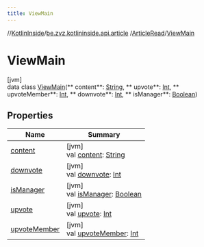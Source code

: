 ```yaml
---
title: ViewMain
---
```

//[KotlinInside](../../../../index.html)/[be.zvz.kotlininside.api.article](../../index.html)
/[ArticleRead](../index.html)/[ViewMain](index.html)

# ViewMain

[jvm]\
data class [ViewMain](index.html)(**
content**: [String](https://kotlinlang.org/api/latest/jvm/stdlib/kotlin/-string/index.html), **
upvote**: [Int](https://kotlinlang.org/api/latest/jvm/stdlib/kotlin/-int/index.html), **
upvoteMember**: [Int](https://kotlinlang.org/api/latest/jvm/stdlib/kotlin/-int/index.html), **
downvote**: [Int](https://kotlinlang.org/api/latest/jvm/stdlib/kotlin/-int/index.html), **
isManager**: [Boolean](https://kotlinlang.org/api/latest/jvm/stdlib/kotlin/-boolean/index.html))

## Properties

| Name | Summary |
|---|---|
| [content](content.html) | [jvm]<br>val [content](content.html): [String](https://kotlinlang.org/api/latest/jvm/stdlib/kotlin/-string/index.html) |
| [downvote](downvote.html) | [jvm]<br>val [downvote](downvote.html): [Int](https://kotlinlang.org/api/latest/jvm/stdlib/kotlin/-int/index.html) |
| [isManager](is-manager.html) | [jvm]<br>val [isManager](is-manager.html): [Boolean](https://kotlinlang.org/api/latest/jvm/stdlib/kotlin/-boolean/index.html) |
| [upvote](upvote.html) | [jvm]<br>val [upvote](upvote.html): [Int](https://kotlinlang.org/api/latest/jvm/stdlib/kotlin/-int/index.html) |
| [upvoteMember](upvote-member.html) | [jvm]<br>val [upvoteMember](upvote-member.html): [Int](https://kotlinlang.org/api/latest/jvm/stdlib/kotlin/-int/index.html) |

